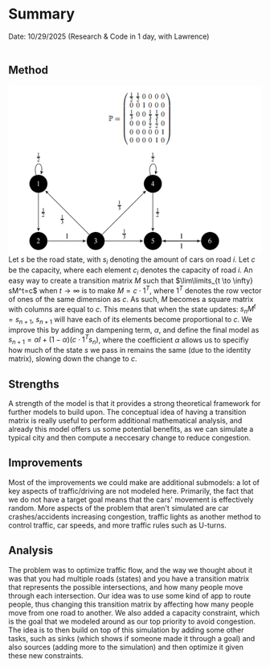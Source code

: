 # Summary
Date: 10/29/2025 (Research & Code in 1 day, with Lawrence)
<br>
<br>

## Method
![Sample Transition Matrix Photo](W3qGH.png)<br>
Let $s$ be the road state, with $s_i$ denoting the amount of cars on road $i$. Let $c$ be the capacity, where each element $c_i$ denotes the capacity of road $i$. An easy way to create a transition matrix $M$ such that $\lim\limits_{t \to \infty} sM^t=c$ when $t \rightarrow \infty$ is to make $M=c \cdot1^T$, where $1^T$ denotes the row vector of ones of the same dimension as $c$. As such, $M$ becomes a square matrix with columns are equal to $c$. This means that when the state updates: $s_nM^t=s_{n+1}$, $s_{n+1}$ will have each of its elements become proportional to $c$. We improve this by adding an dampening term, $\alpha$, and define the final model as $s_{n+1}=\alpha I+(1-\alpha)(c \cdot 1^Ts_{n})$, where the coefficient $\alpha$ allows us to specifiy how much of the state $s$ we pass in remains the same (due to the identity matrix), slowing down the change to $c$.
## Strengths
A strength of the model is that it provides a strong theoretical framework for further models to build upon. The conceptual idea of having a transition matrix is really useful to perform additional mathematical analysis, and already this model offers us some potential benefits, as we can simulate a typical city and then compute a neccesary change to reduce congestion. 
## Improvements
Most of the improvements we could make are additional submodels: a lot of key aspects of traffic/driving are not modeled here. Primarily, the fact that we do not have a target goal means that the cars' movement is effectively random. More aspects of the problem that aren't simulated are car crashes/accidents increasing congestion, traffic lights as another method to control traffic, car speeds, and more traffic rules such as U-turns. 
## Analysis
The problem was to optimize traffic flow, and the way we thought about it was that you had multiple roads (states) and you have a transition matrix that represents the possible intersections, and how many people move through each intersection. Our idea was to use some kind of app to route people, thus changing this transition matrix by affecting how many people move from one road to another. We also added a capacity constraint, which is the goal that we modeled around as our top priority to avoid congestion.
The idea is to then build on top of this simulation by adding some other tasks, such as sinks (which shows if someone made it through a goal) and also sources (adding more to the simulation) and then optimize it given these new constraints.

